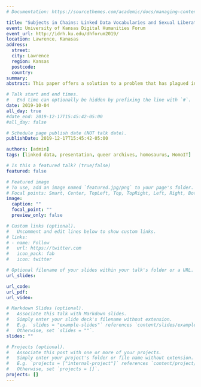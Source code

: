 ```yaml
---
# Documentation: https://sourcethemes.com/academic/docs/managing-content/

title: "Subjects in Chains: Linked Data Vocabularies and Sexual Liberation"
event: University of Kansas Digital Humanities Forum
event_url: http://idrh.ku.edu/dhforum2019/
location: Lawrence, Kanasas
address:
  street:
  city: Lawrence
  region: Kansas
  postcode:
  country:
summary:
abstract: This paper offers a solution to a problem that has plagued information professionals, activists and researchers for the past half century; what to do with subject headings. Subject headings, used to classify and organize books and other material, have proven to be one of the useful tools for libraries. In an academic context, Library of Congress Subject Headings cover over 130 million items in academic libraries across the United States, and even more worldwide. Subject terms describing marginalized groups have been criticized as inappropriate, misleading or outrightly offensive, but unfortunately still remain essential for users. One proposed solution offered by researchers has been the use of tagging by members of the public. These proposals, however, have been matched by a near-equal amount of research pointing out issues with tagging and uncontrolled vocabularies. A possible solution has only recently become available through the use of linked data—a cutting-edge digital technology that allows both computers and humans to understand various materials. It has heralded as the next step for the internet by Tim Berners-Lee, but the radical and subversive potential of the technology has gone largely unnoticed. First, this presentation will introduce and explain linked data, then it will offer a practical presentation of some of the current uses in digital archives. Finally, the author will discuss their current linked data project, which is an attempt to provide a historically-based controlled vocabulary for sex, sexuality, and more. This project intersects quite literally with each of IDRH’s themes; it is about nonnormative, ‘weird,’ ‘queer’ and “perverse” bodies; it is about creating a place and space of justice for those bodies; and it is about drawing on the archives and past of humanity in order to allow for possible futures for digital humanity.

# Talk start and end times.
#   End time can optionally be hidden by prefixing the line with `#`.
date: 2019-10-04
all_day: true
#date_end: 2019-12-17T15:45:42-05:00
#all_day: false

# Schedule page publish date (NOT talk date).
publishDate: 2019-12-17T15:45:42-05:00

authors: [admin]
tags: [linked data, presentation, queer archives, homosaurus, HomoIT]

# Is this a featured talk? (true/false)
featured: false

# Featured image
# To use, add an image named `featured.jpg/png` to your page's folder. 
# Focal points: Smart, Center, TopLeft, Top, TopRight, Left, Right, BottomLeft, Bottom, BottomRight.
image:
  caption: ""
  focal_point: ""
  preview_only: false

# Custom links (optional).
#   Uncomment and edit lines below to show custom links.
# links:
# - name: Follow
#   url: https://twitter.com
#   icon_pack: fab
#   icon: twitter

# Optional filename of your slides within your talk's folder or a URL.
url_slides:

url_code:
url_pdf:
url_video:

# Markdown Slides (optional).
#   Associate this talk with Markdown slides.
#   Simply enter your slide deck's filename without extension.
#   E.g. `slides = "example-slides"` references `content/slides/example-slides.md`.
#   Otherwise, set `slides = ""`.
slides: ""

# Projects (optional).
#   Associate this post with one or more of your projects.
#   Simply enter your project's folder or file name without extension.
#   E.g. `projects = ["internal-project"]` references `content/project/deep-learning/index.md`.
#   Otherwise, set `projects = []`.
projects: []
---
```

